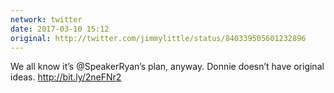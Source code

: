 ```yaml
---
network: twitter
date: 2017-03-10 15:12
original: http://twitter.com/jimmylittle/status/840339505601232896 
---
```


We all know it’s @SpeakerRyan’s plan, anyway. Donnie doesn’t have original ideas. http://bit.ly/2neFNr2 
